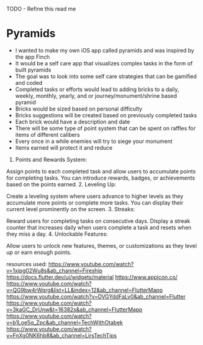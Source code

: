 TODO - Refine this read me
###
# **Pyramids**
- I wanted to make my own iOS app called pyramids and was inspired by the app Finch
- It would be a self care app that visualizes complex tasks in the form of built pyramids
- The goal was to look into some self care strategies that can be gamified and coded
- Completed tasks or efforts would lead to adding bricks to a daily, weekly, monthly, yearly, and or journey/monument/shrine based pyramid
- Bricks would be sized based on personal difficulty
- Bricks suggestions will be created based on previously completed tasks
- Each brick would have a description and date
- There will be some type of point system that can be spent on raffles for items of different calibers
- Every once in a while enemies will try to siege your monument
- Items earned will protect it and reduce

1. Points and Rewards System:

Assign points to each completed task and allow users to accumulate points for completing tasks. You can introduce rewards, badges, or achievements based on the points earned.
2. Leveling Up:

Create a leveling system where users advance to higher levels as they accumulate more points or complete more tasks. You can display their current level prominently on the screen.
3. Streaks:

Reward users for completing tasks on consecutive days. Display a streak counter that increases daily when users complete a task and resets when they miss a day.
4. Unlockable Features:

Allow users to unlock new features, themes, or customizations as they level up or earn enough points.

resources used:
https://www.youtube.com/watch?v=1xipg02Wu8s&ab_channel=Fireship
https://docs.flutter.dev/ui/widgets/material
https://www.appicon.co/
https://www.youtube.com/watch?v=QG9bw4rWqrg&list=LL&index=12&ab_channel=FlutterMapp
https://www.youtube.com/watch?v=DVGYddFaLv0&ab_channel=Flutter
https://www.youtube.com/watch?v=3kaGC_DrUnw&t=16382s&ab_channel=FlutterMapp
https://www.youtube.com/watch?v=b1Loe5q_Zpc&ab_channel=TechWithOtabek
https://www.youtube.com/watch?v=FnXg0NK6hb8&ab_channel=LirsTechTips
